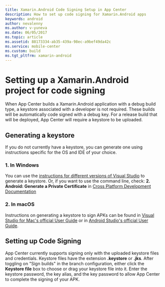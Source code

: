 ```yaml
---
title: Xamarin.Android Code Signing Setup in App Center
description: How to set up code signing for Xamarin.Android apps
keywords: android
author: nevalenny
ms.author: v-yuneva
ms.date: 06/05/2017
ms.topic: article
ms.assetid: 88173334-ab35-439a-98ec-a9bef49da42c
ms.service: mobile-center
ms.custom: build
ms.tgt_pltfrm: xamarin-android
---
```


# Setting up a Xamarin.Android project for code signing
When App Center builds a Xamarin.Android application with a debug build type, a keystore associated with a developer is not required. These builds will be automatically code signed with a debug key. For a release build that will be deployed, App Center will require a keystore to be uploaded.

## Generating a keystore
If you do not currently have a keystore, you can generate one using instructions specific for the OS and IDE of your choice.

### 1. In Windows
You can use the [instructions for different versions of Visual Studio](https://developer.xamarin.com/guides/android/deployment,_testing,_and_metrics/publishing_an_application/part_2_-_signing_the_android_application_package/#) to generate a keystore. Or, if you want to use the command line, check: **2. Android: Generate a Private Certificate** in [Cross Platform Development Documentation](https://docs.microsoft.com/en-us/visualstudio/cross-platform/tools-for-cordova/publishing/publish-to-a-store)

### 2. In macOS
Instructions on generating a keystore to sign APKs can be found in [Visual Studio for Mac's official User Guide](https://developer.xamarin.com/guides/android/deployment,_testing,_and_metrics/publishing_an_application/part_2_-_signing_the_android_application_package/?ide=xs#sign-the-apk-xs) or in [Android Studio's official User Guide](https://developer.android.com/studio/publish/app-signing.html).

## Setting up Code Signing
App Center currently supports signing only with the uploaded keystore files and credentials. Keystore files have the extension **.keystore** or **.jks**. After toggling on "Sign builds" in the branch configuration, either click the **Keystore file** box to choose or drag your keystore file into it. Enter the keystore password, the key alias, and the key password to allow App Center to complete the signing of your APK.
